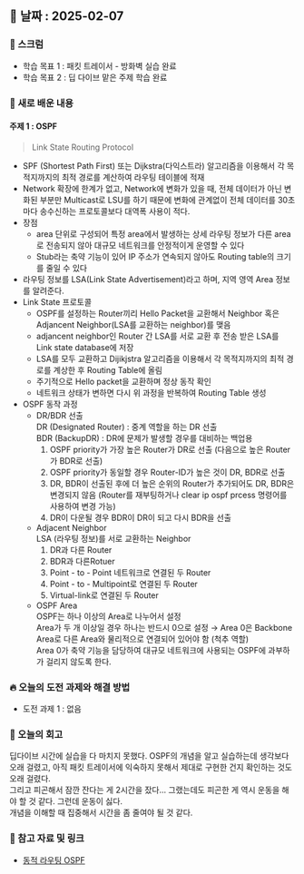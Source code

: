 ## 📅 날짜 : 2025-02-07

### 💬 스크럼
- 학습 목표 1 : 패킷 트레이서 - 방화벽 실습 완료
- 학습 목표 2 : 딥 다이브 맡은 주제 학습 완료

### 📒 새로 배운 내용
#### 주제 1 : **OSPF**
> Link State Routing Protocol
- SPF (Shortest Path First) 또는 Dijkstra(다익스트라) 알고리즘을 이용해서 각 목적지까지의 최적 경로를 계산하여 라우팅 테이블에 적재
- Network 확장에 한계가 없고, Network에 변화가 있을 때, 전체 데이터가 아닌 변화된 부분만 Multicast로 LSU를 하기 때문에 변화에 관계없이 전체 데이터를 30초마다 송수신하는 프로토콜보다 대역폭 사용이 적다.
- 장점
    - area 단위로 구성되어 특정 area에서 발생하는 상세 라우팅 정보가 다른 area로 전송되지 않아 대규모 네트워크를 안정적이게 운영할 수 있다
    - Stub라는 축약 기능이 있어 IP 주소가 연속되지 않아도 Routing table의 크기를 줄일 수 있다
- 라우팅 정보를 LSA(Link State Advertisement)라고 하며, 지역 영역 Area 정보를 알려준다.
- Link State 프로토콜
    - OSPF를 설정하는 Router끼리 Hello Packet을 교환해서 Neighbor 혹은 Adjancent Neighbor(LSA를 교환하는 neighbor)를 맺음
    - adjancent neighbor인 Router 간 LSA를 서로 교환 후 전송 받은 LSA를 Link state database에 저장
    - LSA를 모두 교환하고 Dijikjstra 알고리즘을 이용해서 각 목적지까지의 최적 경로를 계상한 후 Routing Table에 올림
    - 주기적으로 Hello packet을 교환하며 정상 동작 확인
    - 네트워크 상태가 변하면 다시 위 과정을 반복하여 Routing Table 생성
- OSPF 동작 과정
  - DR/BDR 선출 <br>
    DR (Designated Router) : 중계 역할을 하는 DR 선출 <br>
    BDR (BackupDR) : DR에 문제가 발생할 경우를 대비하는 백업용
    1. OSPF priority가 가장 높은 Router가 DR로 선출 (다음으로 높은 Router가 BDR로 선출)
    2. OSPF priority가 동일할 경우 Router-ID가 높은 것이 DR, BDR로 선출
    3. DR, BDR이 선출된 후에 더 높은 순위의 Router가 추가되어도 DR, BDR은 변경되지 않음 (Router를 재부팅하거나 clear ip ospf prcess 명령어를 사용하여 변경 가능)
    4. DR이 다운될 경우 BDR이 DR이 되고 다시 BDR을 선출
  - Adjacent Neighbor <br>
    LSA (라우팅 정보)를 서로 교환하는 Neighbor
    1. DR과 다른 Router
    2. BDR과 다른Rotuer
    3. Point - to - Point 네트워크로 연결된 두 Router
    4. Point - to - Multipoint로 연결된 두 Router
    5. Virtual-link로 연결된 두 Router
  - OSPF Area <br>
    OSPF는 하나 이상의 Area로 나누어서 설정 <br>
    Area가 두 개 이상일 경우 하나는 반드시 0으로 설정 → Area 0은 Backbone Area로 다른 Area와 물리적으로 연결되어 있어야 함 (척추 역할) <br>
    Area 0가 축약 기능을 담당하여 대규모 네트워크에 사용되는 OSPF에 과부하가 걸리지 않도록 한다. <br>

### 🔥 오늘의 도전 과제와 해결 방법
- 도전 과제 1 : 없음

### 💭 오늘의 회고
딥다이브 시간에 실습을 다 마치지 못했다. OSPF의 개념을 알고 실습하는데 생각보다 오래 걸렸고, 아직 패킷 트레이서에 익숙하지 못해서 제대로 구현한 건지 확인하는 것도 오래 걸렸다. <br>
그리고 피곤해서 잠깐 잔다는 게 2시간을 잤다... 그랬는데도 피곤한 게 역시 운동을 해야 할 것 같다. 그런데 운동이 싫다. <br>
개념을 이해할 때 집중해서 시간을 좀 줄여야 될 것 같다. 


### 📁 참고 자료 및 링크
- [동적 라우팅 OSPF](https://nirsa.tistory.com/32)
